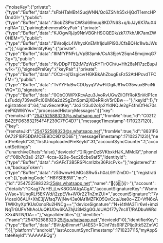 {"noiseKey":{"private":{"type":"Buffer","data":"sFbHTaMBt4SuqWNN/Qc6ZSNhS5xHjQdT1emcHPDndGI="},"public":{"type":"Buffer","data":"3iobZSPnrCW3d69muq8KD7N6S+q/bJJy9X7AuX4ngRA="}},"pairingEphemeralKeyPair":{"private":{"type":"Buffer","data":"KJOgwRjJp9NnVBGhHSCQEDk/zk7/7kh/JK7amZW0HEM="},"public":{"type":"Buffer","data":"BVsoljcL4WhyxKnEMh1jduIlPl90JCfaBQHc1IwbJWs="}},"signedIdentityKey":{"private":{"type":"Buffer","data":"8IMfYPNFrL/VpBl3pmk/CsA3EjeV25qn4EmojmqG73g="},"public":{"type":"Buffer","data":"KvDDpPTB2tM7zWzRYTirOCh/u+Hh28aN17zcBupJw1k="}},"signedPreKey":{"keyPair":{"private":{"type":"Buffer","data":"OCzHoj12sgicvrHGKBkAhZbugEsFz52AtHPcvdTFCFM="},"public":{"type":"Buffer","data":"TvYYFIuBwCDUyyqVVwFIiDgiIJ81wO35wuxBFciNiWQ="}},"signature":{"type":"Buffer","data":"0ObC0WPXRcvAzu3JyoRvUGwZllOFfRoK5nVdP1cnLsTuddy739wdPcI06Mi6a2d2SgZmSpm2jXDeRRioV5rCBw=="},"keyId":1},"registrationId":64,"advSecretKey":"Jo3r23u02o1p2YldNQJe2gF4fmDfHs70seePiQWl6Yw=","processedHistoryMessages":[{"key":{"remoteJid":"254752588323@s.whatsapp.net","fromMe":true,"id":"C0212B42EFD63832154F4F239C7FC4D7"},"messageTimestamp":1710237120},{"key":{"remoteJid":"254752588323@s.whatsapp.net","fromMe":true,"id":"8631F60A72F1BF5DDA1CEE9DC9D12D6E"},"messageTimestamp":1710237123}],"nextPreKeyId":31,"firstUnuploadedPreKeyId":31,"accountSyncCounter":1,"accountSettings":{"unarchiveChats":false},"deviceId":"2lRjgmDzSVKbxkHJK_MMdQ","phoneId":"08b7d3a0-2127-4cca-829e-5ec28cbe9af5","identityId":{"type":"Buffer","data":"vSAFcT3B5RSPIcm1zb/36PJcFvk="},"registered":true,"backupToken":{"type":"Buffer","data":"z53wnwHLMOcSRw5+h0aL9YIZmD0="},"registration":{},"pairingCode":"H8YSRE8W","me":{"id":"254752588323:25@s.whatsapp.net","name":"💫c̥ͦo̥ͦl̥ͦl̥ͦi̥ͦn̥ͦs̥ͦ✨"},"account":{"details":"CKag77oHELjLwK8GGAUgACgA","accountSignatureKey":"WsmnyWae+1/UngRLf5EKWd/t2zpEVk+WOr22TnZmZUI=","accountSignature":"7yl4osoI06AU/+XhE3jWfaq7WjNw43e0lAt1MZFKO5QvCcu/Jse0o+ZZ+VfN6xATWlKhyXpfKUs0xnoRu2HNCg==","deviceSignature":"N+i4tMA3Tir6wI+imziNqTrGUFVNhAoUuQKUOw6KAZhjU3M2gGGJdUAO177y7ncIIT/RADbuWiRdXXr4NTN/DA=="},"signalIdentities":[{"identifier":{"name":"254752588323:25@s.whatsapp.net","deviceId":0},"identifierKey":{"type":"Buffer","data":"BVrJp8lmnvtf1J4ES3+RClnf7ds6RFZPljq9tk52ZmVC"}}],"platform":"android","lastAccountSyncTimestamp":1710237115,"myAppStateKeyId":"AAAAAEQg"}
